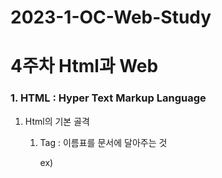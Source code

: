 # 2023-1-OC-Web-Study

# 4주차 Html과 Web

### 1. HTML : Hyper Text Markup Language

1. Html의 기본 골격

   1. Tag : 이름표를 문서에 달아주는 것

      ex) <html> <head> <title> <h1>

      → Tag를 열어주면 닫아야함 BUT 가끔 하나짜리도 있음

      ex) <input placeholder=”안녕”/>

      ex) <br/> 줄바꿈을 나타내는 tag

   2. attribute : Tag가 가지는 속성

      ex) <h1 style=”color: red”> 여러분 <h1/>

   c. 기본 구조는 4가지

   (1) <!Doctype html>

   → document인데 이것의 type이 HTML이라는 것을 브라우저에게 알려주는 것

   (2) head

   → head에 적은 것들은 <title> 빼고 눈에 보여지지 X

   → 컴퓨터에 주는 정보들이 적혀있는 곳이 head (문서는 이런 속성을 가지고 있어!)

   ex) <meta>

   (3) body

   → 실제로 웹사이트에 보이는 것들

   (4) html

   → <head>와 <body>를 감싸고 있음

   → html 문서라는 것을 <html> </html>로 감싸면서 나타냄

   ### 2. 다양한 Tag들 만나보기

   - <h1> </h1> , <h2> </h2> : 강조할때 또는 제목을 작성할때 사용
   - <p> </p> : 하나의 문단임을 나타내줌
   - <input> : 사용자로부터 입력을 받게 하는 태그

### 3. 크롬에서 개발자 도구 사용하기

→ f11를 누르면 나옴

## <웹 기초 스터디 4주차 과제\_빙고 만들기>

1. <ul> : unordered list, 순서가 없는 list

   → 순서가 없기 때문에 글자 앞에 불릿(동그라미)가 붙음

   ```html
   <ul>
     <li>가장 좋아하는 동물을 형광팬으로 그어봅시다.</li>

     <li>가장 싫어하는 동물을 볼드체와 밑줄로 강조해봅시다.</li>
   </ul>
   ```

2. <mark>강조하고자 하는 내용</mark>

   → 해당 부분에 노란색 형광펜 표시가 됨

3. <strong>볼드체로 표현할 부분</strong>
4. <u>밑줄칠 부분</u>
5. 표 만들기

   - <table> </table> : 해당 태그 안에 표를 만드는데 필요한 모든 태그들 들어감
   - border = “1” : 표의 테두리의 선 굵기 지정
   - <tr> </tr> : 표의 한 행을 의미. 해당 태그 안에 들어갈 열을 하나씩 작성
   - <td> </td> : 열의 각 내용을 작성
   - alingn = “left / center / right” : 각 열의 요소들이 왼쪽/가운데/오른쪽에 정렬될지를 결정
   - bgcolor = “색깔” : 표 행의 뒷 배경색을 의미

   ```html
   <table border="1">
     <tr alingn="left" bgcolor="white">
       <td>강아지</td>
       <td><mark>고양이</mark></td>
       <td>곰</td>
     </tr>
     <tr alingn="left" bgcolor="white">
       <td>닭</td>
       <td>말</td>
       <td>돼지</td>
     </tr>
     <tr alingn="left" bgcolor="white">
       <td>고라니</td>
       <td>호랑이</td>
       <td>
         <strong><u>개미 핥기</u></strong>
       </td>
     </tr>
   </table>
   ```

6. <input> : 사용자로부터 입력을 받는 요소

   1. <placeholder> : 해당 입력 받는 부분의 뒷배경에 작성되어 있는 글씨
   2. <label> : input 입력 창 앞에 있는 텍스트

      ```html
      <div>
        <label for="animal_id">이번 차례 체크할 동물 : </label
        ><input
          type="text"
          id="animal_id"
          placeholder="동물 이름을 입력하세요.."
        />
      </div>
      ```

→ **최종 결과**
![Untitled](https://s3-us-west-2.amazonaws.com/secure.notion-static.com/6c2235cd-a155-4d37-ae7f-3282ca6492fc/Untitled.png)
